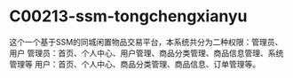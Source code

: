 # C00213-ssm-tongchengxianyu
这个一个基于SSM的同城闲置物品交易平台，本系统共分为二种权限：管理员、用户 管理员：首页、个人中心、用户管理、商品分类管理、商品信息管理、系统管理等 用户：首页、个人中心、商品分类管理、商品信息、订单管理等。
